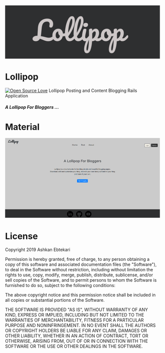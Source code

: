 ![Header](Lollipop.png)
# Lollipop
[![Open Source Love](https://badges.frapsoft.com/os/v3/open-source.svg?v=103)](https://github.com/ellerbrock/open-source-badges/)
Lollipop Posting and Content Blogging Rails Application
##### A Lollipop For Bloggers ...

# Material
![Body](LollipopEnv.png)

# License
Copyright 2019 Ashkan Ebtekari

Permission is hereby granted, free of charge, to any person obtaining a copy of this software and associated documentation files (the "Software"), to deal in the Software without restriction, including without limitation the rights to use, copy, modify, merge, publish, distribute, sublicense, and/or sell copies of the Software, and to permit persons to whom the Software is furnished to do so, subject to the following conditions:

The above copyright notice and this permission notice shall be included in all copies or substantial portions of the Software.

THE SOFTWARE IS PROVIDED "AS IS", WITHOUT WARRANTY OF ANY KIND, EXPRESS OR IMPLIED, INCLUDING BUT NOT LIMITED TO THE WARRANTIES OF MERCHANTABILITY, FITNESS FOR A PARTICULAR PURPOSE AND NONINFRINGEMENT. IN NO EVENT SHALL THE AUTHORS OR COPYRIGHT HOLDERS BE LIABLE FOR ANY CLAIM, DAMAGES OR OTHER LIABILITY, WHETHER IN AN ACTION OF CONTRACT, TORT OR OTHERWISE, ARISING FROM, OUT OF OR IN CONNECTION WITH THE SOFTWARE OR THE USE OR OTHER DEALINGS IN THE SOFTWARE.
